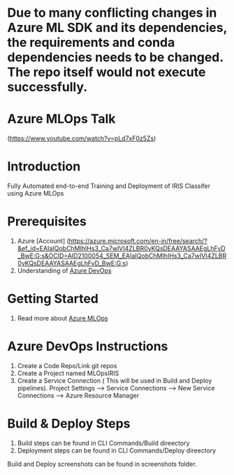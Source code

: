 # Due to many conflicting changes in Azure ML SDK and its dependencies, the requirements and conda dependencies needs to be changed. The repo itself would not execute successfully.

# Azure MLOps Talk

(https://www.youtube.com/watch?v=pLd7xF0z5Zs)

# Introduction 
Fully Automated end-to-end Training and Deployment of IRIS Classifer using Azure MLOps
# Prerequisites
1. Azure [Account] (https://azure.microsoft.com/en-in/free/search/?&ef_id=EAIaIQobChMIhIHs3_Ca7wIVI4ZLBR0yKQsDEAAYASAAEgLhFvD_BwE:G:s&OCID=AID2100054_SEM_EAIaIQobChMIhIHs3_Ca7wIVI4ZLBR0yKQsDEAAYASAAEgLhFvD_BwE:G:s)
2. Understanding of [Azure DevOps](https://azure.microsoft.com/en-in/services/devops/)
# Getting Started
1.	Read more about [Azure MLOps](https://azure.microsoft.com/en-in/services/machine-learning/mlops/)

# Azure DevOps Instructions
1. Create a Code Repo/Link git repos
2. Create a Project named MLOpsIRIS
3. Create a Service Connection ( This will be used in Build and Deploy pipelines). Project Settings --> Service Connections --> New Service Connections --> Azure Resource Manager 

# Build & Deploy Steps
1. Build steps can be found in CLI Commands/Build direectory
2. Deployment steps can be found in CLI Commands/Deploy direectory

Build and Deploy screenshots can be found in screenshots folder.


